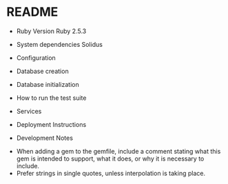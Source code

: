 # README

* Ruby Version
 Ruby 2.5.3

* System dependencies
Solidus

* Configuration

* Database creation

* Database initialization

* How to run the test suite

* Services

* Deployment Instructions

* Development Notes
 - When adding a gem to the gemfile, include a comment stating what this gem
   is intended to support, what it does, or why it is necessary to include.
 - Prefer strings in single quotes, unless interpolation is taking place.
